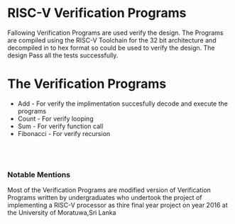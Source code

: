 # RISC-V Verification Programs

Fallowing Verification Programs are used verify the design. The Programs are compiled using the RISC-V Toolchain for the 32 bit architecture and decompiled in to hex format so could be used to verify the design. The design Pass all the tests successfully.

# The Verification Programs

 * Add - For verify the implimentation succesfully decode and execute the programs
 * Count - For verify looping
 * Sum - For verify function call
 * Fibonacci - For verify recursion
 <br /><br /><br /><br />

### Notable Mentions
Most of the Verification Programs are modified version of Verification Programs written by undergraduates who undertook the project of implementing a RISC-V processor as thire final year project on year 2016 at the University of Moratuwa,Sri Lanka